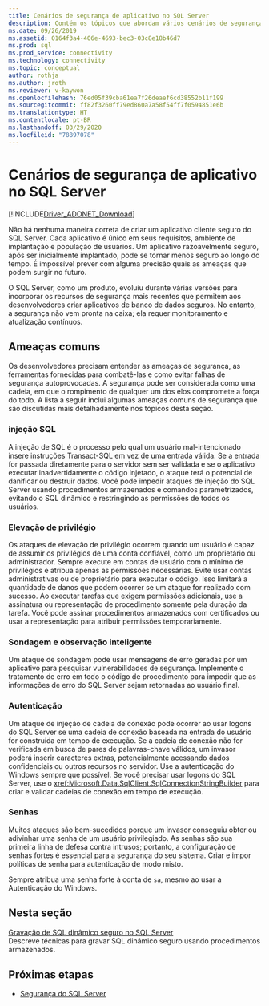 ```yaml
---
title: Cenários de segurança de aplicativo no SQL Server
description: Contém os tópicos que abordam vários cenários de segurança de aplicativos para o ADO.NET e aplicativos do SQL Server.
ms.date: 09/26/2019
ms.assetid: 0164f3a4-406e-4693-bec3-03c8e18b46d7
ms.prod: sql
ms.prod_service: connectivity
ms.technology: connectivity
ms.topic: conceptual
author: rothja
ms.author: jroth
ms.reviewer: v-kaywon
ms.openlocfilehash: 76ed05f39cba61ea7f26deaef6cd38552b11f199
ms.sourcegitcommit: ff82f3260ff79ed860a7a58f54ff7f0594851e6b
ms.translationtype: HT
ms.contentlocale: pt-BR
ms.lasthandoff: 03/29/2020
ms.locfileid: "78897078"
---
```

# <a name="application-security-scenarios-in-sql-server"></a>Cenários de segurança de aplicativo no SQL Server

[!INCLUDE[Driver_ADONET_Download](../../../includes/driver_adonet_download.md)]

Não há nenhuma maneira correta de criar um aplicativo cliente seguro do SQL Server. Cada aplicativo é único em seus requisitos, ambiente de implantação e população de usuários. Um aplicativo razoavelmente seguro, após ser inicialmente implantado, pode se tornar menos seguro ao longo do tempo. É impossível prever com alguma precisão quais as ameaças que podem surgir no futuro.  
  
O SQL Server, como um produto, evoluiu durante várias versões para incorporar os recursos de segurança mais recentes que permitem aos desenvolvedores criar aplicativos de banco de dados seguros. No entanto, a segurança não vem pronta na caixa; ela requer monitoramento e atualização contínuos.  
  
## <a name="common-threats"></a>Ameaças comuns  
Os desenvolvedores precisam entender as ameaças de segurança, as ferramentas fornecidas para combatê-las e como evitar falhas de segurança autoprovocadas. A segurança pode ser considerada como uma cadeia, em que o rompimento de qualquer um dos elos compromete a força do todo. A lista a seguir inclui algumas ameaças comuns de segurança que são discutidas mais detalhadamente nos tópicos desta seção.  
  
### <a name="sql-injection"></a>injeção SQL  
A injeção de SQL é o processo pelo qual um usuário mal-intencionado insere instruções Transact-SQL em vez de uma entrada válida. Se a entrada for passada diretamente para o servidor sem ser validada e se o aplicativo executar inadvertidamente o código injetado, o ataque terá o potencial de danificar ou destruir dados. Você pode impedir ataques de injeção do SQL Server usando procedimentos armazenados e comandos parametrizados, evitando o SQL dinâmico e restringindo as permissões de todos os usuários.  
  
### <a name="elevation-of-privilege"></a>Elevação de privilégio  
Os ataques de elevação de privilégio ocorrem quando um usuário é capaz de assumir os privilégios de uma conta confiável, como um proprietário ou administrador. Sempre execute em contas de usuário com o mínimo de privilégios e atribua apenas as permissões necessárias. Evite usar contas administrativas ou de proprietário para executar o código. Isso limitará a quantidade de danos que podem ocorrer se um ataque for realizado com sucesso. Ao executar tarefas que exigem permissões adicionais, use a assinatura ou representação de procedimento somente pela duração da tarefa. Você pode assinar procedimentos armazenados com certificados ou usar a representação para atribuir permissões temporariamente.  
  
### <a name="probing-and-intelligent-observation"></a>Sondagem e observação inteligente  
Um ataque de sondagem pode usar mensagens de erro geradas por um aplicativo para pesquisar vulnerabilidades de segurança. Implemente o tratamento de erro em todo o código de procedimento para impedir que as informações de erro do SQL Server sejam retornadas ao usuário final.  
  
### <a name="authentication"></a>Autenticação  
Um ataque de injeção de cadeia de conexão pode ocorrer ao usar logons do SQL Server se uma cadeia de conexão baseada na entrada do usuário for construída em tempo de execução. Se a cadeia de conexão não for verificada em busca de pares de palavras-chave válidos, um invasor poderá inserir caracteres extras, potencialmente acessando dados confidenciais ou outros recursos no servidor. Use a autenticação do Windows sempre que possível. Se você precisar usar logons do SQL Server, use o <xref:Microsoft.Data.SqlClient.SqlConnectionStringBuilder> para criar e validar cadeias de conexão em tempo de execução.  
  
### <a name="passwords"></a>Senhas  
Muitos ataques são bem-sucedidos porque um invasor conseguiu obter ou adivinhar uma senha de um usuário privilegiado. As senhas são sua primeira linha de defesa contra intrusos; portanto, a configuração de senhas fortes é essencial para a segurança do seu sistema. Criar e impor políticas de senha para autenticação de modo misto.  
  
Sempre atribua uma senha forte à conta de `sa`, mesmo ao usar a Autenticação do Windows.  
  
## <a name="in-this-section"></a>Nesta seção  
[Gravação de SQL dinâmico seguro no SQL Server](writing-secure-dynamic-sql.md)  
Descreve técnicas para gravar SQL dinâmico seguro usando procedimentos armazenados.  

## <a name="next-steps"></a>Próximas etapas
- [Segurança do SQL Server](sql-server-security.md)
